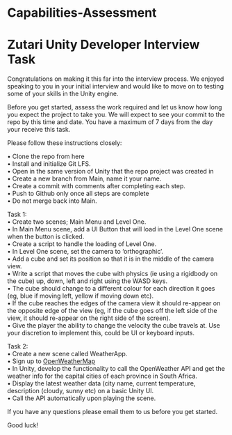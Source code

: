 # Capabilities-Assessment #

# **Zutari Unity Developer Interview Task** #

Congratulations on making it this far into the interview process. We enjoyed speaking to you in your initial interview and would like to move on to testing some of your skills in the Unity engine.

Before you get started, assess the work required and let us know how long you expect the project to take you. We will expect to see your commit to the repo by this time and date. You have a maximum of 7 days from the day your receive this task.

Please follow these instructions closely:<br>

•	Clone the repo from here<br>
•	Install and initialize Git LFS.<br>
•	Open in the same version of Unity that the repo project was created in<br>
•	Create a new branch from Main, name it your name.<br>
•	Create a commit with comments after completing each step.<br>
•	Push to Github only once all steps are complete<br>
•	Do not merge back into Main.<br>

Task 1:<br>
•	Create two scenes; Main Menu and Level One. <br>
•	In Main Menu scene, add a UI Button that will load in the Level One scene when the button is clicked.<br>
•	Create a script to handle the loading of Level One.<br>
•	In Level One scene, set the camera to ‘orthographic’.<br>
•	Add a cube and set its position so that it is in the middle of the camera view.<br>
•	Write a script that moves the cube with physics (ie using a rigidbody on the cube) up, down, left and right using the WASD keys.<br>
•	The cube should change to a different colour for each direction it goes (eg, blue if moving left, yellow if moving down etc).<br>
•	If the cube reaches the edges of the camera view it should re-appear on the opposite edge of the view (eg, if the cube goes off the left side of the view, it should re-appear on the right side of the screen).<br>
•	Give the player the ability to change the velocity the cube travels at. Use your discretion to implement this, could be UI or keyboard inputs.<br>

Task 2:<br>
•	Create a new scene called WeatherApp. <br>
•	Sign up to [OpenWeatherMap](https://openweathermap.org/)<br>
•	In Unity, develop the functionality to call the OpenWeather API and get the weather info for the capital cities of each province in South Africa.<br>
•	Display the latest weather data (city name, current temperature, description (cloudy, sunny etc) on a basic Unity UI.<br>
•	Call the API automatically upon playing the scene.<br>

If you have any questions please email them to us before you get started.

Good luck!
